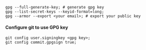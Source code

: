 ```shell
gpg --full-generate-key; # generate gpg key
gpg --list-secret-keys --keyid-format=long;
gpg --armor --export <your email>; # export your public key
```

#### Configure git to use GPG key
```shell
git config user.signingkey <gpg key>;
git config commit.gpgsign true;
```
